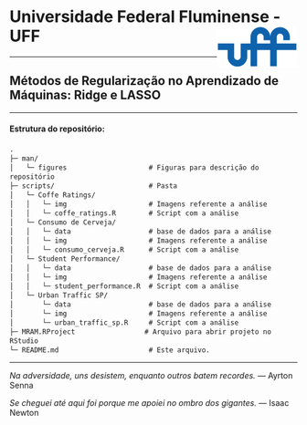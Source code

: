 # Universidade Federal Fluminense - UFF <img src="man/figures/UFF_brasao.png" align="right" />

---

## Métodos de Regularização no Aprendizado de Máquinas: Ridge e LASSO
---

#### Estrutura do repositório:
```
.
├─ man/
│   └─ figures                    # Figuras para descrição do repositório
├─ scripts/                       # Pasta
│   └─ Coffe Ratings/
│   │   └─ img                    # Imagens referente a análise
│   │   └─ coffe_ratings.R        # Script com a análise
│   └─ Consumo de Cerveja/
│   │   └─ data                   # base de dados para a análise
│   │   └─ img                    # Imagens referente a análise
│   │   └─ consumo_cerveja.R      # Script com a análise
│   └─ Student Performance/
│   │   └─ data                   # base de dados para a análise
│   │   └─ img                    # Imagens referente a análise
│   │   └─ student_performance.R  # Script com a análise
│   └─ Urban Traffic SP/
│       └─ data                   # base de dados para a análise
│       └─ img                    # Imagens referente a análise
│       └─ urban_traffic_sp.R     # Script com a análise
├─ MRAM.RProject                 # Arquivo para abrir projeto no RStudio
└─ README.md                      # Este arquivo.
```
---

_Na adversidade, uns desistem, enquanto outros batem recordes._ — Ayrton Senna

_Se cheguei até aqui foi porque me apoiei no ombro dos gigantes._ —  Isaac Newton
